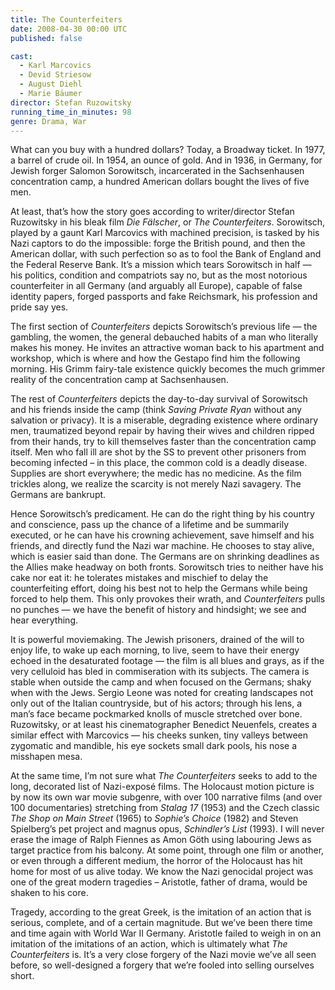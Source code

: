```yaml
---
title: The Counterfeiters
date: 2008-04-30 00:00 UTC
published: false

cast:
  - Karl Marcovics
  - Devid Striesow
  - August Diehl
  - Marie Bäumer
director: Stefan Ruzowitsky
running_time_in_minutes: 98
genre: Drama, War
---
```


What can you buy with a hundred dollars? Today, a Broadway ticket. In 1977, a
barrel of crude oil. In 1954, an ounce of gold. And in 1936, in Germany, for
Jewish forger Salomon Sorowitsch, incarcerated in the Sachsenhausen
concentration camp, a hundred American dollars bought the lives of five men.

At least, that’s how the story goes according to writer/director Stefan
Ruzowitsky in his bleak film *Die Fälscher*, or *The Counterfeiters*.
Sorowitsch, played by a gaunt Karl Marcovics with machined precision, is tasked
by his Nazi captors to do the impossible: forge the British pound, and then the
American dollar, with such perfection so as to fool the Bank of England and the
Federal Reserve Bank. It’s a mission which tears Sorowitsch in half — his
politics, condition and compatriots say no, but as the most notorious
counterfeiter in all Germany (and arguably all Europe), capable of false
identity papers, forged passports and fake Reichsmark, his profession and pride
say yes.

The first section of *Counterfeiters* depicts Sorowitsch’s previous life — the
gambling, the women, the general debauched habits of a man who literally makes
his money. He invites an attractive woman back to his apartment and workshop,
which is where and how the Gestapo find him the following morning. His Grimm
fairy-tale existence quickly becomes the much grimmer reality of the
concentration camp at Sachsenhausen.

The rest of *Counterfeiters* depicts the day-to-day survival of Sorowitsch and
his friends inside the camp (think *Saving Private Ryan* without any salvation
or privacy). It is a miserable, degrading existence where ordinary men,
traumatized beyond repair by having their wives and children ripped from their
hands, try to kill themselves faster than the concentration camp itself. Men who
fall ill are shot by the SS to prevent other prisoners from becoming infected –
in this place, the common cold is a deadly disease. Supplies are short
everywhere; the medic has no medicine. As the film trickles along, we realize
the scarcity is not merely Nazi savagery. The Germans are bankrupt.

Hence Sorowitsch’s predicament. He can do the right thing by his country and
conscience, pass up the chance of a lifetime and be summarily executed, or he
can have his crowning achievement, save himself and his friends, and directly
fund the Nazi war machine. He chooses to stay alive, which is easier said than
done. The Germans are on shrinking deadlines as the Allies make headway on both
fronts. Sorowitsch tries to neither have his cake nor eat it: he tolerates
mistakes and mischief to delay the counterfeiting effort, doing his best not to
help the Germans while being forced to help them. This only provokes their
wrath, and *Counterfeiters* pulls no punches — we have the benefit of history
and hindsight; we see and hear everything.

It is powerful moviemaking. The Jewish prisoners, drained of the will to enjoy
life, to wake up each morning, to live, seem to have their energy echoed in the
desaturated footage — the film is all blues and grays, as if the very celluloid
has bled in commiseration with its subjects. The camera is stable when outside
the camp and when focused on the Germans; shaky when with the Jews. Sergio Leone
was noted for creating landscapes not only out of the Italian countryside, but
of his actors; through his lens, a man’s face became pockmarked knolls of muscle
stretched over bone. Ruzowitsky, or at least his cinematographer Benedict
Neuenfels, creates a similar effect with Marcovics — his cheeks sunken, tiny
valleys between zygomatic and mandible, his eye sockets small dark pools, his
nose a misshapen mesa.

At the same time, I’m not sure what *The Counterfeiters* seeks to add to the
long, decorated list of Nazi-exposé films. The Holocaust motion picture is by
now its own war movie subgenre, with over 100 narrative films (and over 100
documentaries) stretching from *Stalag 17* (1953) and the Czech classic *The
Shop on Main Street* (1965) to *Sophie’s Choice* (1982) and Steven Spielberg’s
pet project and magnus opus, *Schindler’s List* (1993). I will never erase the
image of Ralph Fiennes as Amon Göth using labouring Jews as target practice from
his balcony. At some point, through one film or another, or even through a
different medium, the horror of the Holocaust has hit home for most of us alive
today. We know the Nazi genocidal project was one of the great modern tragedies –
Aristotle, father of drama, would be shaken to his core.

Tragedy, according to the great Greek, is the imitation of an action that is
serious, complete, and of a certain magnitude. But we’ve been there time and
time again with World War II Germany. Aristotle failed to weigh in on an
imitation of the imitations of an action, which is ultimately what *The
Counterfeiters* is. It’s a very close forgery of the Nazi movie we’ve all seen
before, so well-designed a forgery that we’re fooled into selling ourselves
short.
